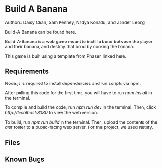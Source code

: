 # Build A Banana
Authors: Daisy Chan, Sam Kenney, Nadya Konadu, and Zander Leong

Build-A-Banana can be found  here.

Build-A-Banana is a web game meant to instill a bond between the player and their banana, and destroy that bond by cooking the banana. 

This game is built using a template from Phaser, linked here. 

## Requirements
Node.js is required to install dependencies and run scripts via npm.

After pulling this code for the first time, you will have to run *npm install* in the terminal.

To compile and build the code, run *npm run dev* in the terminal. Then, click *http://localhost:8080* to view the web version. 

To build, run *npm run build* in the terminal. Then, upload the contents of the *dist* folder to a public-facing web server. For this project, we used Netlify. 

## Files


## Known Bugs